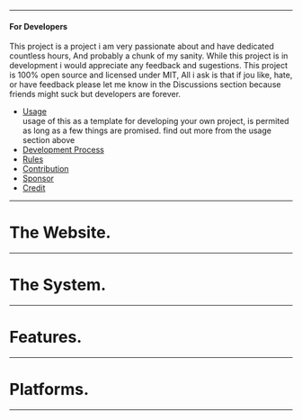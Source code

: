 -----------------------
#### For Developers
This project is a project i am very passionate about and have dedicated countless hours,
And probably a chunk of my sanity.
While this project is in development i would appreciate any feedback and sugestions.
This project is 100% open source and licensed under MIT,
All i ask is that if jou like, hate, or have feedback
please let me know in the Discussions section
because friends might suck but developers are forever.

* [Usage](https://)      
 usage of this as a template for developing your own project,
 is permited as long as a few things are promised. find out more from the usage section above
* [Development Process](https://)
* [Rules](https://)  
* [Contribution](https://)                
* [Sponsor](https://)
* [Credit](https://)                  


---------------
# The Website.

---------------

# The System.

---------------

# Features.

---------------

# Platforms.

---------------
